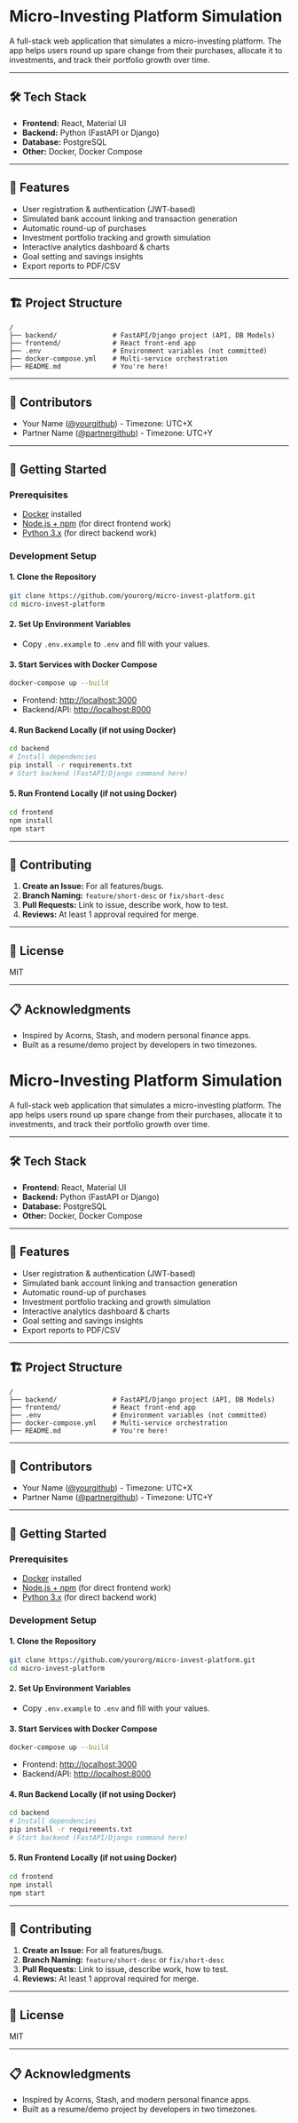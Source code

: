 # Micro-Investing Platform Simulation

A full-stack web application that simulates a micro-investing platform. The app helps users round up spare change from their purchases, allocate it to investments, and track their portfolio growth over time.

---

## 🛠️ Tech Stack

- **Frontend:** React, Material UI
- **Backend:** Python (FastAPI or Django)
- **Database:** PostgreSQL
- **Other:** Docker, Docker Compose

---

## 🚀 Features

- User registration & authentication (JWT-based)
- Simulated bank account linking and transaction generation
- Automatic round-up of purchases
- Investment portfolio tracking and growth simulation
- Interactive analytics dashboard & charts
- Goal setting and savings insights
- Export reports to PDF/CSV

---

## 🏗️ Project Structure

```
/
├── backend/              # FastAPI/Django project (API, DB Models)
├── frontend/             # React front-end app
├── .env                  # Environment variables (not committed)
├── docker-compose.yml    # Multi-service orchestration
├── README.md             # You're here!
```

---

## 👥 Contributors

- Your Name ([@yourgithub](https://github.com/yourgithub)) - Timezone: UTC+X
- Partner Name ([@partnergithub](https://github.com/partnergithub)) - Timezone: UTC+Y

---

## 🏁 Getting Started

### Prerequisites

- [Docker](https://www.docker.com/get-started) installed
- [Node.js + npm](https://nodejs.org/) (for direct frontend work)
- [Python 3.x](https://www.python.org/) (for direct backend work)

### Development Setup

#### 1. Clone the Repository

```bash
git clone https://github.com/yourorg/micro-invest-platform.git
cd micro-invest-platform
```

#### 2. Set Up Environment Variables

- Copy `.env.example` to `.env` and fill with your values.

#### 3. Start Services with Docker Compose

```bash
docker-compose up --build
```

- Frontend: [http://localhost:3000](http://localhost:3000)
- Backend/API: [http://localhost:8000](http://localhost:8000)

#### 4. Run Backend Locally (if not using Docker)

```bash
cd backend
# Install dependencies
pip install -r requirements.txt
# Start backend (FastAPI/Django command here)
```

#### 5. Run Frontend Locally (if not using Docker)

```bash
cd frontend
npm install
npm start
```

---

## 🧩 Contributing

1. **Create an Issue:** For all features/bugs.
2. **Branch Naming:** `feature/short-desc` or `fix/short-desc`
3. **Pull Requests:** Link to issue, describe work, how to test.
4. **Reviews:** At least 1 approval required for merge.

---

## 📄 License

MIT

---

## 📋 Acknowledgments

- Inspired by Acorns, Stash, and modern personal finance apps.
- Built as a resume/demo project by developers in two timezones.
# Micro-Investing Platform Simulation

A full-stack web application that simulates a micro-investing platform. The app helps users round up spare change from their purchases, allocate it to investments, and track their portfolio growth over time.

---

## 🛠️ Tech Stack

- **Frontend:** React, Material UI
- **Backend:** Python (FastAPI or Django)
- **Database:** PostgreSQL
- **Other:** Docker, Docker Compose

---

## 🚀 Features

- User registration & authentication (JWT-based)
- Simulated bank account linking and transaction generation
- Automatic round-up of purchases
- Investment portfolio tracking and growth simulation
- Interactive analytics dashboard & charts
- Goal setting and savings insights
- Export reports to PDF/CSV

---

## 🏗️ Project Structure

```
/
├── backend/              # FastAPI/Django project (API, DB Models)
├── frontend/             # React front-end app
├── .env                  # Environment variables (not committed)
├── docker-compose.yml    # Multi-service orchestration
├── README.md             # You're here!
```

---

## 👥 Contributors

- Your Name ([@yourgithub](https://github.com/yourgithub)) - Timezone: UTC+X
- Partner Name ([@partnergithub](https://github.com/partnergithub)) - Timezone: UTC+Y

---

## 🏁 Getting Started

### Prerequisites

- [Docker](https://www.docker.com/get-started) installed
- [Node.js + npm](https://nodejs.org/) (for direct frontend work)
- [Python 3.x](https://www.python.org/) (for direct backend work)

### Development Setup

#### 1. Clone the Repository

```bash
git clone https://github.com/yourorg/micro-invest-platform.git
cd micro-invest-platform
```

#### 2. Set Up Environment Variables

- Copy `.env.example` to `.env` and fill with your values.

#### 3. Start Services with Docker Compose

```bash
docker-compose up --build
```

- Frontend: [http://localhost:3000](http://localhost:3000)
- Backend/API: [http://localhost:8000](http://localhost:8000)

#### 4. Run Backend Locally (if not using Docker)

```bash
cd backend
# Install dependencies
pip install -r requirements.txt
# Start backend (FastAPI/Django command here)
```

#### 5. Run Frontend Locally (if not using Docker)

```bash
cd frontend
npm install
npm start
```

---

## 🧩 Contributing

1. **Create an Issue:** For all features/bugs.
2. **Branch Naming:** `feature/short-desc` or `fix/short-desc`
3. **Pull Requests:** Link to issue, describe work, how to test.
4. **Reviews:** At least 1 approval required for merge.

---

## 📄 License

MIT

---

## 📋 Acknowledgments

- Inspired by Acorns, Stash, and modern personal finance apps.
- Built as a resume/demo project by developers in two timezones.
